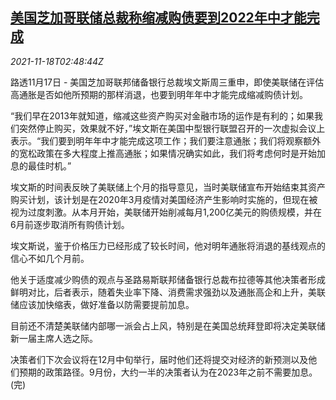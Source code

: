 <!--1637204462000-->
[美国芝加哥联储总裁称缩减购债要到2022年中才能完成](https://cn.reuters.com/article/chicago-1117-wedn-timetable-idCNKBS2I3074)
------

<div><i>2021-11-18T02:48:44Z</i></div><p>路透11月17日 - 美国芝加哥联邦储备银行总裁埃文斯周三重申，即使美联储在评估高通胀是否如他所预期的那样消退，也要到明年年中才能完成缩减购债计划。</p><p>“我们早在2013年就知道，缩减这些资产购买对金融市场的运作是有利的；如果我们突然停止购买，效果就不好，”埃文斯在美国中型银行联盟召开的一次虚拟会议上表示。“我们要到明年年中才能完成这项工作；我们要注意通胀；我们将观察额外的宽松政策在多大程度上推高通胀；如果情况确实如此，我们将考虑何时是开始加息的最佳时机。”</p><p>埃文斯的时间表反映了美联储上个月的指导意见，当时美联储宣布开始结束其资产购买计划，该计划是在2020年3月疫情对美国经济产生影响时实施的，但现在被视为过度刺激。从本月开始，美联储开始削减每月1,200亿美元的购债规模，并在6月前逐步取消所有购债计划。</p><p>埃文斯说，鉴于价格压力已经形成了较长时间，他对明年通胀将消退的基线观点的信心不如几个月前。</p><p>他关于适度减少购债的观点与圣路易斯联邦储备银行总裁布拉德等其他决策者形成鲜明对比，后者表示，随着失业率下降、消费需求强劲以及通胀高企和上升，美联储应该加快缩表，做好准备以防需要提前加息。</p><p>目前还不清楚美联储内部哪一派会占上风，特别是在美国总统拜登即将决定美联储新一届主席人选之际。</p><p>决策者们下次会议将在12月中旬举行，届时他们还将提交对经济的新预测以及他们预期的政策路径。9月份，大约一半的决策者认为在2023年之前不需要加息。(完)</p>
